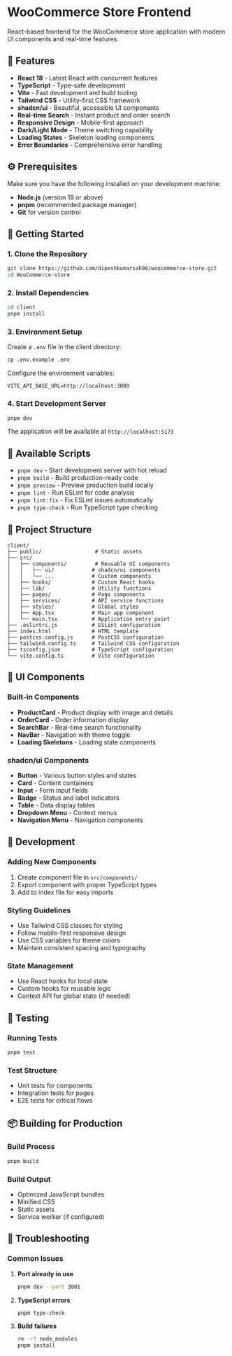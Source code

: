 # WooCommerce Store Frontend

React-based frontend for the WooCommerce store application with modern UI components and real-time features.

## 🎉 Features

- **React 18** - Latest React with concurrent features
- **TypeScript** - Type-safe development
- **Vite** - Fast development and build tooling
- **Tailwind CSS** - Utility-first CSS framework
- **shadcn/ui** - Beautiful, accessible UI components
- **Real-time Search** - Instant product and order search
- **Responsive Design** - Mobile-first approach
- **Dark/Light Mode** - Theme switching capability
- **Loading States** - Skeleton loading components
- **Error Boundaries** - Comprehensive error handling

## ⚙️ Prerequisites

Make sure you have the following installed on your development machine:

- **Node.js** (version 18 or above)
- **pnpm** (recommended package manager)
- **Git** for version control

## 🚀 Getting Started

### 1. Clone the Repository

```bash
git clone https://github.com/dipeshkumarsah98/woocommerce-store.git
cd WooCommerce-store
```

### 2. Install Dependencies

```bash
cd client
pnpm install
```

### 3. Environment Setup

Create a `.env` file in the client directory:

```bash
cp .env.example .env
```

Configure the environment variables:

```env
VITE_API_BASE_URL=http://localhost:3000
```

### 4. Start Development Server

```bash
pnpm dev
```

The application will be available at `http://localhost:5173`

## 📜 Available Scripts

- `pnpm dev` - Start development server with hot reload
- `pnpm build` - Build production-ready code
- `pnpm preview` - Preview production build locally
- `pnpm lint` - Run ESLint for code analysis
- `pnpm lint:fix` - Fix ESLint issues automatically
- `pnpm type-check` - Run TypeScript type checking

## 📂 Project Structure

```
client/
├── public/                 # Static assets
├── src/
│   ├── components/         # Reusable UI components
│   │   ├── ui/            # shadcn/ui components
│   │   └── ...            # Custom components
│   ├── hooks/             # Custom React hooks
│   ├── lib/               # Utility functions
│   ├── pages/             # Page components
│   ├── services/          # API service functions
│   ├── styles/            # Global styles
│   ├── App.tsx            # Main app component
│   └── main.tsx           # Application entry point
├── .eslintrc.js           # ESLint configuration
├── index.html             # HTML template
├── postcss.config.js      # PostCSS configuration
├── tailwind.config.ts     # Tailwind CSS configuration
├── tsconfig.json          # TypeScript configuration
└── vite.config.ts         # Vite configuration
```

## 🎨 UI Components

### Built-in Components
- **ProductCard** - Product display with image and details
- **OrderCard** - Order information display
- **SearchBar** - Real-time search functionality
- **NavBar** - Navigation with theme toggle
- **Loading Skeletons** - Loading state components

### shadcn/ui Components
- **Button** - Various button styles and states
- **Card** - Content containers
- **Input** - Form input fields
- **Badge** - Status and label indicators
- **Table** - Data display tables
- **Dropdown Menu** - Context menus
- **Navigation Menu** - Navigation components

## 🔧 Development

### Adding New Components

1. Create component file in `src/components/`
2. Export component with proper TypeScript types
3. Add to index file for easy imports

### Styling Guidelines

- Use Tailwind CSS classes for styling
- Follow mobile-first responsive design
- Use CSS variables for theme colors
- Maintain consistent spacing and typography

### State Management

- Use React hooks for local state
- Custom hooks for reusable logic
- Context API for global state (if needed)

## 🧪 Testing

### Running Tests

```bash
pnpm test
```

### Test Structure

- Unit tests for components
- Integration tests for pages
- E2E tests for critical flows

## 📦 Building for Production

### Build Process

```bash
pnpm build
```

### Build Output

- Optimized JavaScript bundles
- Minified CSS
- Static assets
- Service worker (if configured)

## 🐛 Troubleshooting

### Common Issues

1. **Port already in use**
   ```bash
   pnpm dev --port 3001
   ```

2. **TypeScript errors**
   ```bash
   pnpm type-check
   ```

3. **Build failures**
   ```bash
   rm -rf node_modules
   pnpm install
   ```


